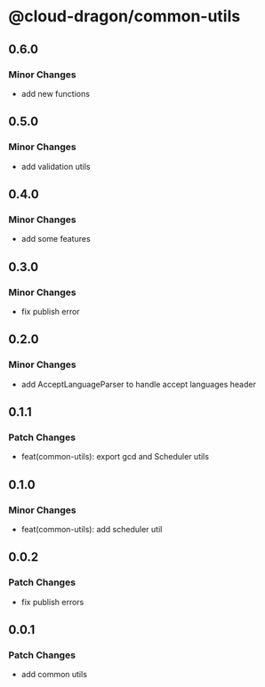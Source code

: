 # @cloud-dragon/common-utils

## 0.6.0

### Minor Changes

- add new functions

## 0.5.0

### Minor Changes

- add validation utils

## 0.4.0

### Minor Changes

- add some features

## 0.3.0

### Minor Changes

- fix publish error

## 0.2.0

### Minor Changes

- add AcceptLanguageParser to handle accept languages header

## 0.1.1

### Patch Changes

- feat(common-utils): export gcd and Scheduler utils

## 0.1.0

### Minor Changes

- feat(common-utils): add scheduler util

## 0.0.2

### Patch Changes

- fix publish errors

## 0.0.1

### Patch Changes

- add common utils
